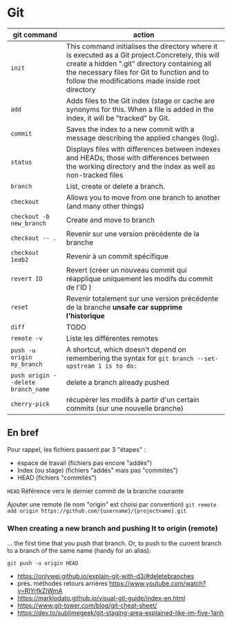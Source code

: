 # Git 

|git command|action|
|-----------------------------|--------------|
|`init`|This command initialises the directory where it is executed as a Git project.Concretely, this will create a hidden ".git" directory containing all the necessary files for Git to function and to follow the modifications made inside root directory|
|`add`|Adds files to the Git index (stage or cache are synonyms for this. When a file is added in the index, it will be "tracked" by Git.|
|`commit`| Saves the index to a new commit with a message describing the applied changes (log).|
|`status`|Displays files with differences between indexes and HEADs, those with differences between the working directory and the index as well as non-tracked files|
|`branch`|List, create or delete a branch.|
|`checkout` |Allows you to move from one branch to another (and many other things)|
|`checkout -b new_branch`   | Create and move to branch|
| `checkout -- .` | Revenir sur une version précédente de la branche|
|`checkout 1eab2` | Revenir à un commit spécifique|
|`revert ID`| Revert (créer un nouveau commit qui réapplique uniquement les modifs du commit de l'ID )|
|`reset` | Revenir totalement sur une version précédente de la branche **unsafe car supprime l'historique** |
|`diff`|TODO|
|`remote -v`| Liste les différentes remotes|
|`push -u origin my_branch`|A shortcut, which doesn't depend on remembering the syntax for `git branch --set-upstream 1 is to do:`
|`push origin --delete branch_name`| delete a branch already pushed|
|`cherry-pick`| récupérer les modifs à partir d'un certain commits (sur une nouvelle branche)|


## En bref
Pour rappel, les fichiers passent par 3 "étapes" :

- espace de travail (fichiers pas encore "addés")
- Index (ou stage) (fichiers "addés" mais pas "commités")
- HEAD (fichiers "commités")

`HEAD`
Référence vers le dernier commit de la branche courante

Ajouter une remote (le nom "origin" est choisi par convention)
`git remote add origin https://github.com/{username}/{projectname}.git`

### When creating a new branch and pushing It to origin (remote)

... the first time that you push that branch. Or, to push to the current branch to a branch of the same name (handy for an alias):
```
git push -u origin HEAD
```

* https://onlywei.github.io/explain-git-with-d3/#deletebranches
* prés. méthodes retours arrières https://www.youtube.com/watch?v=RIYrfkZjWmA
* https://marklodato.github.io/visual-git-guide/index-en.html
* https://www.git-tower.com/blog/git-cheat-sheet/
* https://dev.to/sublimegeek/git-staging-area-explained-like-im-five-1anh
